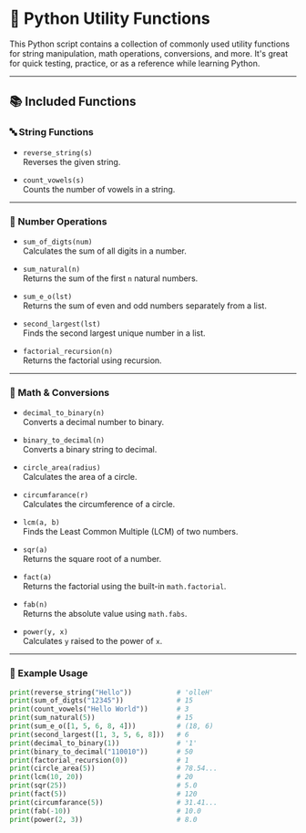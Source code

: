 # 🧮 Python Utility Functions

This Python script contains a collection of commonly used utility functions for string manipulation, math operations, conversions, and more. It's great for quick testing, practice, or as a reference while learning Python.

---

## 📚 Included Functions

### 🔤 String Functions

- `reverse_string(s)`  
  Reverses the given string.
  
- `count_vowels(s)`  
  Counts the number of vowels in a string.

---

### 🔢 Number Operations

- `sum_of_digts(num)`  
  Calculates the sum of all digits in a number.

- `sum_natural(n)`  
  Returns the sum of the first `n` natural numbers.

- `sum_e_o(lst)`  
  Returns the sum of even and odd numbers separately from a list.

- `second_largest(lst)`  
  Finds the second largest unique number in a list.

- `factorial_recursion(n)`  
  Returns the factorial using recursion.

---

### 🧮 Math & Conversions

- `decimal_to_binary(n)`  
  Converts a decimal number to binary.

- `binary_to_decimal(n)`  
  Converts a binary string to decimal.

- `circle_area(radius)`  
  Calculates the area of a circle.

- `circumfarance(r)`  
  Calculates the circumference of a circle.

- `lcm(a, b)`  
  Finds the Least Common Multiple (LCM) of two numbers.

- `sqr(a)`  
  Returns the square root of a number.

- `fact(a)`  
  Returns the factorial using the built-in `math.factorial`.

- `fab(n)`  
  Returns the absolute value using `math.fabs`.

- `power(y, x)`  
  Calculates `y` raised to the power of `x`.

---

### 📘 Example Usage

```python
print(reverse_string("Hello"))           # 'olleH'
print(sum_of_digts("12345"))             # 15
print(count_vowels("Hello World"))       # 3
print(sum_natural(5))                    # 15
print(sum_e_o([1, 5, 6, 8, 4]))          # (18, 6)
print(second_largest([1, 3, 5, 6, 8]))   # 6
print(decimal_to_binary(1))              # '1'
print(binary_to_decimal("110010"))       # 50
print(factorial_recursion(0))            # 1
print(circle_area(5))                    # 78.54...
print(lcm(10, 20))                       # 20
print(sqr(25))                           # 5.0
print(fact(5))                           # 120
print(circumfarance(5))                  # 31.41...
print(fab(-10))                          # 10.0
print(power(2, 3))                       # 8.0
